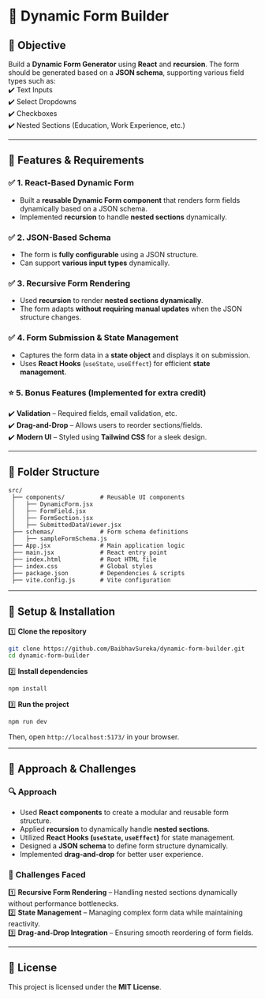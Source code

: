 # 📌 Dynamic Form Builder  

## 🎯 Objective  
Build a **Dynamic Form Generator** using **React** and **recursion**. The form should be generated based on a **JSON schema**, supporting various field types such as:  
✔️ Text Inputs  
✔️ Select Dropdowns  
✔️ Checkboxes  
✔️ Nested Sections (Education, Work Experience, etc.)  

---

## 🔧 Features & Requirements  

### ✅ 1. **React-Based Dynamic Form**  
- Built a **reusable Dynamic Form component** that renders form fields dynamically based on a JSON schema.  
- Implemented **recursion** to handle **nested sections** dynamically.  

### ✅ 2. **JSON-Based Schema**  
- The form is **fully configurable** using a JSON structure.  
- Can support **various input types** dynamically.  

### ✅ 3. **Recursive Form Rendering**  
- Used **recursion** to render **nested sections dynamically**.  
- The form adapts **without requiring manual updates** when the JSON structure changes.  

### ✅ 4. **Form Submission & State Management**  
- Captures the form data in a **state object** and displays it on submission.  
- Uses **React Hooks** (`useState`, `useEffect`) for efficient **state management**.  

### ⭐ 5. **Bonus Features** (Implemented for extra credit)  
✔️ **Validation** – Required fields, email validation, etc.  
✔️ **Drag-and-Drop** – Allows users to reorder sections/fields.  
✔️ **Modern UI** – Styled using **Tailwind CSS** for a sleek design.  

---

## 📂 Folder Structure  

```
src/
 ├── components/          # Reusable UI components
 │   ├── DynamicForm.jsx
 │   ├── FormField.jsx
 │   ├── FormSection.jsx
 │   ├── SubmittedDataViewer.jsx
 ├── schemas/             # Form schema definitions
 │   ├── sampleFormSchema.js
 ├── App.jsx              # Main application logic
 ├── main.jsx             # React entry point
 ├── index.html           # Root HTML file
 ├── index.css            # Global styles
 ├── package.json         # Dependencies & scripts
 ├── vite.config.js       # Vite configuration
```

---

## 🚀 Setup & Installation  

1️⃣ **Clone the repository**  
```bash
git clone https://github.com/BaibhavSureka/dynamic-form-builder.git
cd dynamic-form-builder
```

2️⃣ **Install dependencies**  
```bash
npm install
```

3️⃣ **Run the project**  
```bash
npm run dev
```
Then, open `http://localhost:5173/` in your browser.  

---

## 📌 Approach & Challenges  

### 🔍 **Approach**  
- Used **React components** to create a modular and reusable form structure.  
- Applied **recursion** to dynamically handle **nested sections**.  
- Utilized **React Hooks (`useState`, `useEffect`)** for state management.  
- Designed a **JSON schema** to define form structure dynamically.  
- Implemented **drag-and-drop** for better user experience.  

### 🚧 **Challenges Faced**  
1️⃣ **Recursive Form Rendering** – Handling nested sections dynamically without performance bottlenecks.  
2️⃣ **State Management** – Managing complex form data while maintaining reactivity.  
3️⃣ **Drag-and-Drop Integration** – Ensuring smooth reordering of form fields.  

---

## 📜 License  
This project is licensed under the **MIT License**.  

